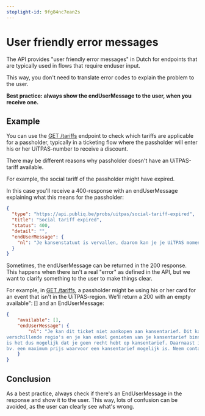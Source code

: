 ```yaml
---
stoplight-id: 9fg84nc7ean2s
---
```


# User friendly error messages

The API provides "user friendly error messages" in Dutch for endpoints that are typically used in flows that require enduser input.

This way, you don't need to translate error codes to explain the problem to the user.

**Best practice: always show the endUserMessage to the user, when you receive one.**

## Example

You can use the [GET /tariffs](/reference/uitpas.json/paths/~1tariffs/get) endpoint to check which tariffs are applicable for a passholder, typically in a ticketing flow where the passholder will enter his or her UiTPAS-number to receive a discount.

There may be different reasons why passholder doesn't have an UiTPAS-tariff available.

For example, the social tariff of the passholder might have expired.

In this case you'll receive a 400-response with an endUserMessage explaining what this means for the passholder:

```json
{
  "type": "https://api.publiq.be/probs/uitpas/social-tariff-expired",
  "title": "Social tariff expired",
  "status": 400,
  "detail": "",
  "endUserMessage": {
    "nl": "Je kansenstatuut is vervallen, daarom kan je je UiTPAS momenteel niet gebruiken. Informeer of je dit statuut kan hernieuwen bij het UiTPAS-aankooppunt waar je jouw pas hebt gekocht."
  }
}

```

Sometimes, the endUserMessage can be returned in the 200 response. This happens when there isn't a real "error" as defined in the API, but we want to clarify something to the user to make things clear.

For example, in [GET /tariffs](/reference/uitpas.json/paths/~1tariffs/get), a passholder might be using his or her card for an event that isn't in the UiTPAS-region. We'll return a 200 with an empty available": [] and an EndUserMessage:

```json
{
    "available": [],
    "endUserMessage": {
        "nl": "Je kan dit ticket niet aankopen aan kansentarief. Dit kan verschillende redenen hebben. UiTPAS is ingedeeld in 
verschillende regio's en je kan enkel genieten van je kansentarief binnen je UiTPAS-regio. Indien deze activiteit niet binnen je UiTPAS-regio wordt georganiseerd, 
is het dus mogelijk dat je geen recht hebt op kansentarief. Daarnaast is het mogelijk dat er binnen je UiTPAS-regio andere beperkingen zijn ingesteld, 
bv. een maximum prijs waarvoor een kansentarief mogelijk is. Neem contact op met je UiTPAS-regio om hierover meer informatie te krijgen."
    }
}
```

## Conclusion

As a best practice, always check if there's an EndUserMessage in the response and show it to the user. This way, lots of confusion can be avoided, as the user can clearly see what's wrong.

